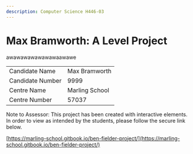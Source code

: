 ```yaml
---
description: Computer Science H446-03
---
```


# Max Bramworth: A Level Project

awawawawawawawaawawe

|                  |                 |
| ---------------- | --------------- |
| Candidate Name   | Max Bramworth   |
| Candidate Number | 9999            |
| Centre Name      | Marling School  |
| Centre Number    | 57037           |

Note to Assessor: This project has been created with interactive elements. In order to view as intended by the students, please follow the secure link below.

[https://marling-school.gitbook.io/ben-fielder-project/](https://marling-school.gitbook.io/ben-fielder-project/)
